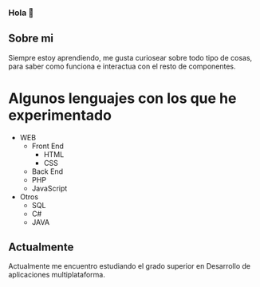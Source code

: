 ### Hola 👋
## Sobre mi
Siempre estoy aprendiendo, me gusta curiosear sobre todo tipo de cosas, para saber como funciona e interactua con el resto de componentes.
# Algunos lenguajes con los que he experimentado
* WEB
  * Front End
    * HTML
    * CSS
   * Back End
    * PHP
    * JavaScript
* Otros
  * SQL
  * C#
  * JAVA
## Actualmente
Actualmente me encuentro estudiando el grado superior en Desarrollo de aplicaciones multiplataforma.
<!--
**AlejandroGonzalezNavarro/AlejandroGonzalezNavarro** is a ✨ _special_ ✨ repository because its `README.md` (this file) appears on your GitHub profile.

Here are some ideas to get you started:

- 🔭 I’m currently working on ...
- 🌱 I’m currently learning ...
- 👯 I’m looking to collaborate on ...
- 🤔 I’m looking for help with ...
- 💬 Ask me about ...
- 📫 How to reach me: ...
- 😄 Pronouns: ...
- ⚡ Fun fact: ...
-->
